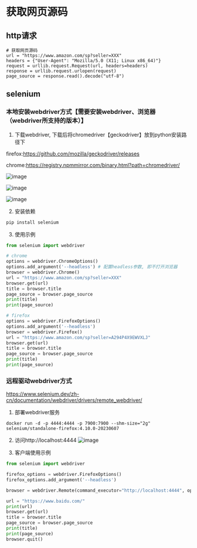 # 获取网页源码

## http请求

```
# 获取网页源码
url = "https://www.amazon.com/sp?seller=XXX"
headers = {"User-Agent": "Mozilla/5.0 (X11; Linux x86_64)"}
request = urllib.request.Request(url, headers=headers)
response = urllib.request.urlopen(request)
page_source = response.read().decode("utf-8")
```


## selenium

### 本地安装webdriver方式【需要安装webdriver、浏览器（webdriver所支持的版本）】

1. 下载webdriver, 下载后将chromedriver【geckodriver】放到python安装路径下

firefox:https://github.com/mozilla/geckodriver/releases

chrome:https://registry.npmmirror.com/binary.html?path=chromedriver/

![image](https://github.com/nanonin/spider-set/assets/31438410/7fb79c00-5681-4328-a6e9-cafe6f61e261)

![image](https://github.com/nanonin/spider-set/assets/31438410/051f9aa2-6881-455b-bad6-3e03b798794d)

![image](https://github.com/nanonin/spider-set/assets/31438410/13328437-38de-4678-8964-2e10a9f8d7c7)

2. 安装依赖 

```bash
pip install selenium
```

3. 使用示例

```python
from selenium import webdriver

# chrome
options = webdriver.ChromeOptions()
options.add_argument('--headless') # 配置headless参数, 即不打开浏览器
browser = webdriver.Chrome()
url = "https://www.amazon.com/sp?seller=XXX"
browser.get(url)
title = browser.title
page_source = browser.page_source
print(title)
print(page_source)

# firefox
options = webdriver.FirefoxOptions()
options.add_argument('--headless')
browser = webdriver.Firefox()
url = "https://www.amazon.com/sp?seller=A294P4X9EWVXLJ"
browser.get(url)
title = browser.title
page_source = browser.page_source
print(title)
print(page_source)
```

### 远程驱动webdriver方式

https://www.selenium.dev/zh-cn/documentation/webdriver/drivers/remote_webdriver/

1. 部署webdriver服务
```
docker run -d -p 4444:4444 -p 7900:7900 --shm-size="2g" selenium/standalone-firefox:4.10.0-20230607
```
2. 访问http://localhost:4444
![image](https://github.com/nanonin/spider-set/assets/31438410/bb633011-fa70-4b9e-8510-90fd3085d7ad)

3. 客户端使用示例

```python
from selenium import webdriver

firefox_options = webdriver.FirefoxOptions()
firefox_options.add_argument('--headless')

browser = webdriver.Remote(command_executor="http://localhost:4444", options=firefox_options)

url = "https://www.baidu.com/"
print(url)
browser.get(url)
title = browser.title
page_source = browser.page_source
print(title)
print(page_source)
browser.quit()
```
